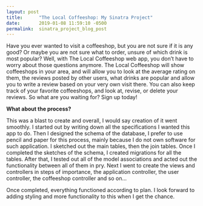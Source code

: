 ```yaml
---
layout: post
title:      "The Local Coffeeshop: My Sinatra Project"
date:       2019-01-08 11:59:10 -0500
permalink:  sinatra_project_blog_post
---
```


Have you ever wanted to visit a coffeeshop, but you are not sure if it is any good? Or maybe you are not sure what to order, unsure of which drink is most popular? Well, with The Local Coffeeshop web app, you don’t have to worry about those questions anymore. The Local Coffeeshop will show coffeeshops in your area, and will allow you to look at the average rating on them, the reviews posted by other users, what drinks are popular and allow you to write a review based on your very own visit there. You can also keep track of your favorite coffeeshops, and look at, revise, or delete your reviews. So what are you waiting for? Sign up today!

**What about the process?**

This was a blast to create and overall, I would say creation of it went smoothly. I started out by writing down all the specifications I wanted this app to do. Then I designed the schema of the database, I prefer to use pencil and paper for this process, mainly because I do not own software for such application. I sketched out the main tables, then the join tables. Once I completed the sketches of the schema, I created migrations for all the tables. After that, I tested out all of the model associations and acted out the functionality between all of them in pry. Next I went to create the views and controllers in steps of importance, the application controller, the user controller, the coffeeshop controller and so on…

Once completed, everything functioned according to plan. I look forward to adding styling and more functionality to this when I get the chance.

